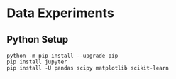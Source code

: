 # Data Experiments

## Python Setup

```(shell)
python -m pip install --upgrade pip
pip install jupyter
pip install -U pandas scipy matplotlib scikit-learn
```
